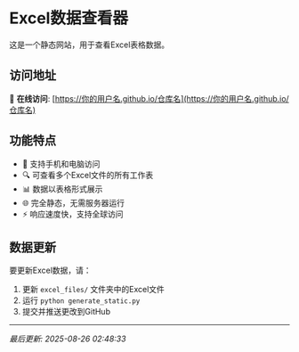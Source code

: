 # Excel数据查看器

这是一个静态网站，用于查看Excel表格数据。

## 访问地址

🔗 **在线访问**: [https://你的用户名.github.io/仓库名](https://你的用户名.github.io/仓库名)

## 功能特点

- 📱 支持手机和电脑访问
- 🔍 可查看多个Excel文件的所有工作表
- 📊 数据以表格形式展示
- 🌐 完全静态，无需服务器运行
- ⚡ 响应速度快，支持全球访问

## 数据更新

要更新Excel数据，请：

1. 更新 `excel_files/` 文件夹中的Excel文件
2. 运行 `python generate_static.py`
3. 提交并推送更改到GitHub

---

*最后更新: 2025-08-26 02:48:33*
